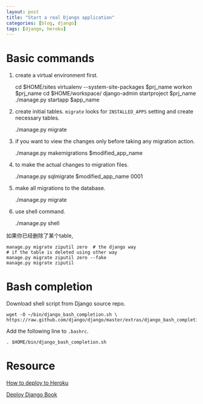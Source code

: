 ```yaml
---
layout: post
title: "Start a real Django application"
categories: [blog, django]
tags: [django, heroku]
---
```


Basic commands
================

1. create a virtual environment first. 

      cd $HOME/sites
      virtualenv --system-site-packages $prj_name
      workon $prj_name
      cd $HOME/workspace/
      django-admin startproject $prj_name
      ./manage.py startapp $app_name

2. create initial tables. `migrate` looks for `INSTALLED_APPS` setting and
create necessary tables. 

      ./manage.py migrate

3. if you want to view the changes only before taking any migration action.
  
      ./manage.py makemigrations $modified_app_name

4. to make the actual changes to migration files.

      ./manage.py sqlmigrate $modified_app_name 0001

5. make all migrations to the database.  

      ./manage.py migrate

6. use shell command. 

      ./manage.py shell 

如果你已经删除了某个table, 

    manage.py migrate ziputil zero  # the django way
    # if the table is deleted using other way
    manage.py migrate ziputil zero --fake  
    manage.py migrate ziputil 


Bash completion
==================

Download shell script from Django source repo. 

    wget -O ~/bin/django_bash_completion.sh \
    https://raw.github.com/django/django/master/extras/django_bash_completion

Add the following line to `.bashrc`. 

    . $HOME/bin/django_bash_completion.sh

Resource
=========
[How to deploy to Heroku](http://www.deploydjango.com/django_project_structure/index.html#step-3-heroku-best-practices)

[Deploy Django Book](http://www.deploydjango.com/index.html)

